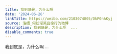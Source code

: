 ```yaml
---
title: 我到底是，为什么啊
date: '2024-06-26'
linkTitle: https://weibo.com/2103074805/OkP0nAKyj
source: 洛缙_何妨淫笑且徐行的微博
description: 我到底是，为什么啊  ...
disable_comments: true
---
```

我到底是，为什么啊  ...